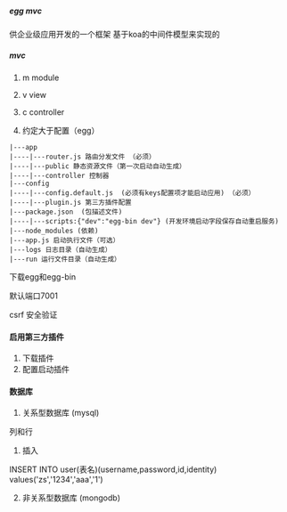##### egg mvc
供企业级应用开发的一个框架
基于koa的中间件模型来实现的

##### mvc
1. m
module
2. v
view
3. c
controller


1. 约定大于配置（egg）

```
|---app
|----|---router.js 路由分发文件 （必须）
|----|---public 静态资源文件（第一次启动自动生成）
|----|---controller 控制器
|---config
|----|---config.default.js  (必须有keys配置项才能启动应用) （必须）
|----|---plugin.js 第三方插件配置
|---package.json  (包描述文件)
|----|---scripts:{"dev":"egg-bin dev"} (开发环境启动字段保存自动重启服务)
|---node_modules (依赖)
|---app.js 启动执行文件（可选）
|---logs 日志目录（自动生成）
|---run 运行文件目录（自动生成）
```

下载egg和egg-bin

默认端口7001


csrf 安全验证



#### 启用第三方插件

1. 下载插件
2. 配置启动插件




#### 数据库

1. 关系型数据库 (mysql)

列和行

1. 插入

INSERT INTO user(表名)(username,password,id,identity) values('zs','1234','aaa','1')



2. 非关系型数据库 (mongodb)

